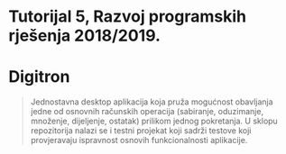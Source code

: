 # Tutorijal 5, Razvoj programskih rješenja 2018/2019.

# Digitron

> Jednostavna desktop aplikacija
> koja pruža mogućnost obavljanja
> jedne od osnovnih računskih operacija
> (sabiranje, oduzimanje, množenje,
> dijeljenje, ostatak) prilikom jednog
> pokretanja.
> U sklopu repozitorija nalazi se i 
> testni projekat koji sadrži testove
> koji provjeravaju ispravnost osnovih
> funkcionalnosti aplikacije.
